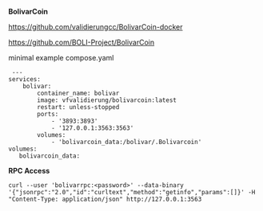 **BolivarCoin**

https://github.com/validierungcc/BolivarCoin-docker

https://github.com/BOLI-Project/BolivarCoin


minimal example compose.yaml

     ---
    services:
        bolivar:
            container_name: bolivar
            image: vfvalidierung/bolivarcoin:latest
            restart: unless-stopped
            ports:
                - '3893:3893'
                - '127.0.0.1:3563:3563'
            volumes:
                - 'bolivarcoin_data:/bolivar/.Bolivarcoin'
    volumes:
       bolivarcoin_data:

**RPC Access**

    curl --user 'bolivarrpc:<password>' --data-binary '{"jsonrpc":"2.0","id":"curltext","method":"getinfo","params":[]}' -H "Content-Type: application/json" http://127.0.0.1:3563
